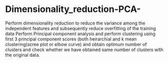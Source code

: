 # Dimensionality_reduction-PCA-
Perform dimensionality reduction to reduce the variance among the independent features and subsequently reduce overfitting of the training data
Perform Principal component analysis and perform clustering using first 3 principal component scores (both heirarchial and k mean clustering(scree plot or elbow curve) and 
obtain optimum number of clusters and check whether we have obtained same number of clusters with the original data.
